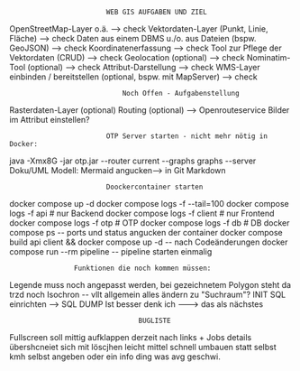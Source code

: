                             WEB GIS AUFGABEN UND ZIEL

OpenStreetMap-Layer o.ä. --> check
Vektordaten-Layer (Punkt, Linie, Fläche) --> check
Daten aus einem DBMS u./o. aus Dateien (bspw. GeoJSON) --> check
Koordinatenerfassung --> check
Tool zur Pflege der Vektordaten (CRUD) --> check
Geolocation (optional) --> check
Nominatim-Tool (optional) --> check
Attribut-Darstellung --> check
WMS-Layer einbinden / bereitstellen (optional, bspw. mit MapServer) --> check

                                Noch Offen - Aufgabenstellung

Rasterdaten-Layer (optional)
Routing (optional) --> Openrouteservice
Bilder im Attribut einstellen?

                            OTP Server starten - nicht mehr nötig in Docker:

java -Xmx8G -jar otp.jar --router current --graphs graphs --server
Doku/UML Modell:
Mermaid angucken--> in Git Markdown

                            Doockercontainer starten

docker compose up -d
docker compose logs -f --tail=100
docker compose logs -f api # nur Backend
docker compose logs -f client # nur Frontend
docker compose logs -f otp # OTP
docker compose logs -f db # DB
docker compose ps -- ports und status angucken der container
docker compose build api client && docker compose up -d -- nach Codeänderungen
docker compose run --rm pipeline -- pipeline starten einmalig

                    Funktionen die noch kommen müssen:

Legende muss noch angepasst werden, bei gezeichnetem Polygon steht da trzd noch Isochron -- vllt allgemein alles ändern zu "Suchraum"?
INIT SQL einrichten --> SQL DUMP Ist besser denk ich ---> das als nächstes

                                    BUGLISTE

Fullscreen soll mittig aufklappen derzeit nach links + Jobs details übershcneiet sich mit löscjhen
leicht mittel schnell umbauen statt selbst kmh selbst angeben oder ein info ding was avg geschwi.
